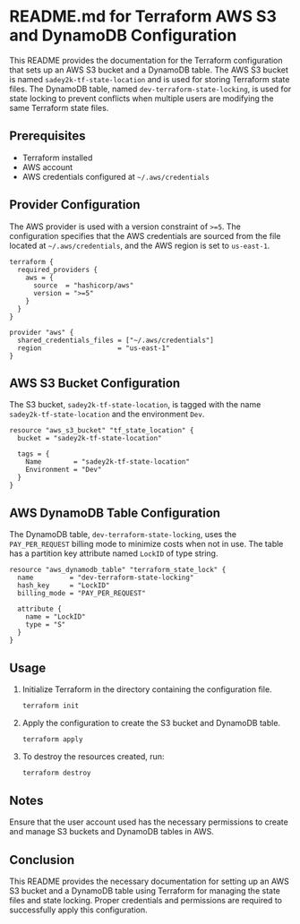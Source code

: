 # README.md for Terraform AWS S3 and DynamoDB Configuration

This README provides the documentation for the Terraform configuration that sets up an AWS S3 bucket and a DynamoDB table. The AWS S3 bucket is named `sadey2k-tf-state-location` and is used for storing Terraform state files. The DynamoDB table, named `dev-terraform-state-locking`, is used for state locking to prevent conflicts when multiple users are modifying the same Terraform state files.

## Prerequisites

- Terraform installed
- AWS account
- AWS credentials configured at `~/.aws/credentials`

## Provider Configuration

The AWS provider is used with a version constraint of `>=5`. The configuration specifies that the AWS credentials are sourced from the file located at `~/.aws/credentials`, and the AWS region is set to `us-east-1`.

```hcl
terraform {
  required_providers {
    aws = {
      source  = "hashicorp/aws"
      version = ">=5"
    }
  }
}

provider "aws" {
  shared_credentials_files = ["~/.aws/credentials"]
  region                   = "us-east-1"
}
```

## AWS S3 Bucket Configuration

The S3 bucket, `sadey2k-tf-state-location`, is tagged with the name `sadey2k-tf-state-location` and the environment `Dev`.

```hcl
resource "aws_s3_bucket" "tf_state_location" {
  bucket = "sadey2k-tf-state-location"

  tags = {
    Name        = "sadey2k-tf-state-location"
    Environment = "Dev"
  }
}
```

## AWS DynamoDB Table Configuration

The DynamoDB table, `dev-terraform-state-locking`, uses the `PAY_PER_REQUEST` billing mode to minimize costs when not in use. The table has a partition key attribute named `LockID` of type string.

```hcl
resource "aws_dynamodb_table" "terraform_state_lock" {
  name         = "dev-terraform-state-locking"
  hash_key     = "LockID"
  billing_mode = "PAY_PER_REQUEST"

  attribute {
    name = "LockID"
    type = "S"
  }
}
```

## Usage

1. Initialize Terraform in the directory containing the configuration file.

   ```bash
   terraform init
   ```

2. Apply the configuration to create the S3 bucket and DynamoDB table.

   ```bash
   terraform apply
   ```

3. To destroy the resources created, run:

   ```bash
   terraform destroy
   ```

## Notes

Ensure that the user account used has the necessary permissions to create and manage S3 buckets and DynamoDB tables in AWS.

## Conclusion

This README provides the necessary documentation for setting up an AWS S3 bucket and a DynamoDB table using Terraform for managing the state files and state locking. Proper credentials and permissions are required to successfully apply this configuration.